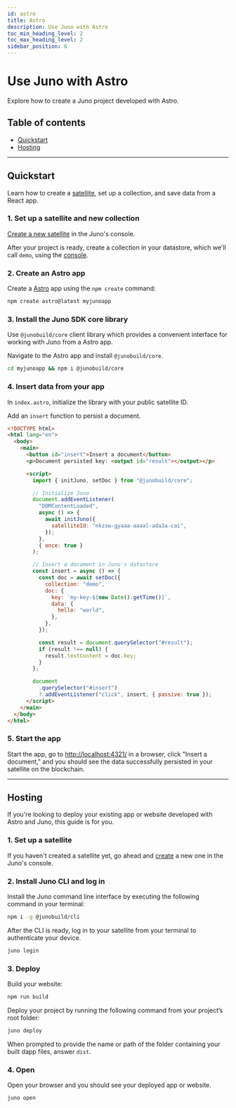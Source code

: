 ```yaml
---
id: astro
title: Astro
description: Use Juno with Astro
toc_min_heading_level: 2
toc_max_heading_level: 2
sidebar_position: 6
---
```


# Use Juno with Astro

Explore how to create a Juno project developed with Astro.

## Table of contents

- [Quickstart](#quickstart)
- [Hosting](#hosting)

---

## Quickstart

Learn how to create a [satellite], set up a collection, and save data from a React app.

### 1. Set up a satellite and new collection

[Create a new satellite](../add-juno-to-an-app/create-a-satellite.md) in the Juno's console.

After your project is ready, create a collection in your datastore, which we'll call `demo`, using the [console](https://console.juno.build).

### 2. Create an Astro app

Create a [Astro](https://astro.build/) app using the `npm create` command:

```bash
npm create astro@latest myjunoapp
```

### 3. Install the Juno SDK core library

Use `@junobuild/core` client library which provides a convenient interface for working with Juno from a Astro app.

Navigate to the Astro app and install `@junobuild/core`.

```bash
cd myjunoapp && npm i @junobuild/core
```

### 4. Insert data from your app

In `index.astro`, initialize the library with your public satellite ID.

Add an `insert` function to persist a document.

```html title="index.astro"
<!DOCTYPE html>
<html lang="en">
  <body>
    <main>
      <button id="insert">Insert a document</button>
      <p>Document persisted key: <output id="result"></output></p>

      <script>
        import { initJuno, setDoc } from "@junobuild/core";

        // Initialize Juno
        document.addEventListener(
          "DOMContentLoaded",
          async () => {
            await initJuno({
              satelliteId: "nkzsw-gyaaa-aaaal-ada3a-cai",
            });
          },
          { once: true }
        );

        // Insert a document in Juno's datastore
        const insert = async () => {
          const doc = await setDoc({
            collection: "demo",
            doc: {
              key: `my-key-${new Date().getTime()}`,
              data: {
                hello: "world",
              },
            },
          });

          const result = document.querySelector("#result");
          if (result !== null) {
            result.textContent = doc.key;
          }
        };

        document
          .querySelector("#insert")
          ?.addEventListener("click", insert, { passive: true });
      </script>
    </main>
  </body>
</html>
```

### 5. Start the app

Start the app, go to [http://localhost:4321/](http://localhost:4321/) in a browser, click "Insert a document," and you should see the data successfully persisted in your satellite on the blockchain.

---

## Hosting

If you're looking to deploy your existing app or website developed with Astro and Juno, this guide is for you.

### 1. Set up a satellite

If you haven't created a satellite yet, go ahead and [create](../add-juno-to-an-app/create-a-satellite.md) a new one in the Juno's console.

### 2. Install Juno CLI and log in

Install the Juno command line interface by executing the following command in your terminal:

```bash
npm i -g @junobuild/cli
```

After the CLI is ready, log in to your satellite from your terminal to authenticate your device.

```bash
juno login
```

### 3. Deploy

Build your website:

```bash
npm run build
```

Deploy your project by running the following command from your project’s root folder:

```bash
juno deploy
```

When prompted to provide the name or path of the folder containing your built dapp files, answer `dist`.

### 4. Open

Open your browser and you should see your deployed app or website.

```bash
juno open
```

[satellite]: ../terminology.md#satellite
